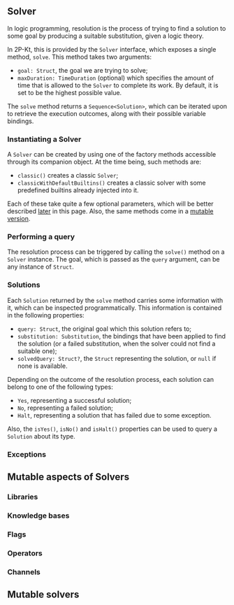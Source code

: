 ## Solver

In logic programming, resolution is the process of trying to find a solution to some goal by producing a suitable substitution, given a logic theory.

In 2P-Kt, this is provided by the `Solver` interface, which exposes a single method, `solve`. This method takes two arguments:

- `goal: Struct`, the goal we are trying to solve;
- `maxDuration: TimeDuration` (optional) which specifies the amount of time that is allowed to the `Solver` to complete its work. By default, it is set to be the highest possible value.

The `solve` method returns a `Sequence<Solution>`, which can be iterated upon to retrieve the execution outcomes, along with their possible variable bindings.

### Instantiating a Solver

A `Solver` can be created by using one of the factory methods accessible through its companion object. At the time being, such methods are:

- `classic()` creates a classic `Solver`;
- `classicWithDefaultBuiltins()` creates a classic solver with some predefined builtins already injected into it.

Each of these take quite a few optional parameters, which will be better described [later](#mutable-aspects-of-solvers) in this page. Also, the same methods come in a [mutable version](#mutable-solvers).

### Performing a query

The resolution process can be triggered by calling the `solve()` method on a `Solver` instance. The goal, which is passed as the `query` argument, can be any instance of `Struct`.

### Solutions

Each `Solution` returned by the `solve` method carries some information with it, which can be inspected programmatically. This information is contained in the following properties:

- `query: Struct`, the original goal which this solution refers to;
- `substitution: Substitution`, the bindings that have been applied to find the solution (or a failed substitution, when the solver could not find a suitable one);
- `solvedQuery: Struct?`, the `Struct` representing the solution, or `null` if none is available.

Depending on the outcome of the resolution process, each solution can belong to one of the following types:

- `Yes`, representing a successful solution;
- `No`, representing a failed solution;
- `Halt`, representing a solution that has failed due to some exception.

Also, the `isYes()`, `isNo()` and `isHalt()` properties can be used to query a `Solution` about its type.

### Exceptions

## Mutable aspects of Solvers

### Libraries

### Knowledge bases

### Flags

### Operators

### Channels

## Mutable solvers

